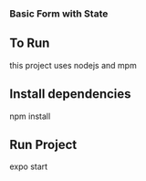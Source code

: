 ### Basic Form with State

## To Run
this project uses nodejs and mpm

## Install dependencies
 npm install

## Run Project
expo start